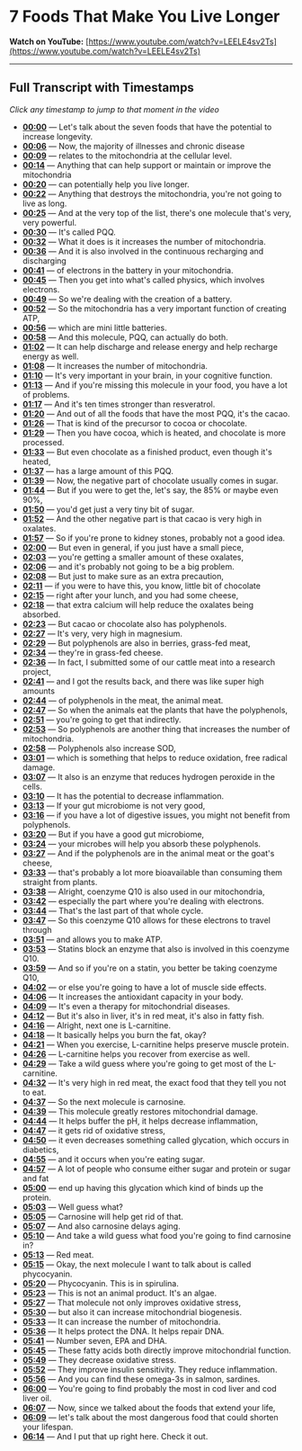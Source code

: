 # 7 Foods That Make You Live Longer

**Watch on YouTube:** [https://www.youtube.com/watch?v=LEELE4sv2Ts](https://www.youtube.com/watch?v=LEELE4sv2Ts)

---

## Full Transcript with Timestamps

*Click any timestamp to jump to that moment in the video*

- **[00:00](https://www.youtube.com/watch?v=LEELE4sv2Ts&t=0s)** — Let's talk about the seven foods that have the potential to increase longevity.
- **[00:06](https://www.youtube.com/watch?v=LEELE4sv2Ts&t=6s)** — Now, the majority of illnesses and chronic disease
- **[00:09](https://www.youtube.com/watch?v=LEELE4sv2Ts&t=9s)** — relates to the mitochondria at the cellular level.
- **[00:14](https://www.youtube.com/watch?v=LEELE4sv2Ts&t=14s)** — Anything that can help support or maintain or improve the mitochondria
- **[00:20](https://www.youtube.com/watch?v=LEELE4sv2Ts&t=20s)** — can potentially help you live longer.
- **[00:22](https://www.youtube.com/watch?v=LEELE4sv2Ts&t=22s)** — Anything that destroys the mitochondria, you're not going to live as long.
- **[00:25](https://www.youtube.com/watch?v=LEELE4sv2Ts&t=25s)** — And at the very top of the list, there's one molecule that's very, very powerful.
- **[00:30](https://www.youtube.com/watch?v=LEELE4sv2Ts&t=30s)** — It's called PQQ.
- **[00:32](https://www.youtube.com/watch?v=LEELE4sv2Ts&t=32s)** — What it does is it increases the number of mitochondria.
- **[00:36](https://www.youtube.com/watch?v=LEELE4sv2Ts&t=36s)** — And it is also involved in the continuous recharging and discharging
- **[00:41](https://www.youtube.com/watch?v=LEELE4sv2Ts&t=41s)** — of electrons in the battery in your mitochondria.
- **[00:45](https://www.youtube.com/watch?v=LEELE4sv2Ts&t=45s)** — Then you get into what's called physics, which involves electrons.
- **[00:49](https://www.youtube.com/watch?v=LEELE4sv2Ts&t=49s)** — So we're dealing with the creation of a battery.
- **[00:52](https://www.youtube.com/watch?v=LEELE4sv2Ts&t=52s)** — So the mitochondria has a very important function of creating ATP,
- **[00:56](https://www.youtube.com/watch?v=LEELE4sv2Ts&t=56s)** — which are mini little batteries.
- **[00:58](https://www.youtube.com/watch?v=LEELE4sv2Ts&t=58s)** — And this molecule, PQQ, can actually do both.
- **[01:02](https://www.youtube.com/watch?v=LEELE4sv2Ts&t=62s)** — It can help discharge and release energy and help recharge energy as well.
- **[01:08](https://www.youtube.com/watch?v=LEELE4sv2Ts&t=68s)** — It increases the number of mitochondria.
- **[01:10](https://www.youtube.com/watch?v=LEELE4sv2Ts&t=70s)** — It's very important in your brain, in your cognitive function.
- **[01:13](https://www.youtube.com/watch?v=LEELE4sv2Ts&t=73s)** — And if you're missing this molecule in your food, you have a lot of problems.
- **[01:17](https://www.youtube.com/watch?v=LEELE4sv2Ts&t=77s)** — And it's ten times stronger than resveratrol.
- **[01:20](https://www.youtube.com/watch?v=LEELE4sv2Ts&t=80s)** — And out of all the foods that have the most PQQ, it's the cacao.
- **[01:26](https://www.youtube.com/watch?v=LEELE4sv2Ts&t=86s)** — That is kind of the precursor to cocoa or chocolate.
- **[01:29](https://www.youtube.com/watch?v=LEELE4sv2Ts&t=89s)** — Then you have cocoa, which is heated, and chocolate is more processed.
- **[01:33](https://www.youtube.com/watch?v=LEELE4sv2Ts&t=93s)** — But even chocolate as a finished product, even though it's heated,
- **[01:37](https://www.youtube.com/watch?v=LEELE4sv2Ts&t=97s)** — has a large amount of this PQQ.
- **[01:39](https://www.youtube.com/watch?v=LEELE4sv2Ts&t=99s)** — Now, the negative part of chocolate usually comes in sugar.
- **[01:44](https://www.youtube.com/watch?v=LEELE4sv2Ts&t=104s)** — But if you were to get the, let's say, the 85% or maybe even 90%,
- **[01:50](https://www.youtube.com/watch?v=LEELE4sv2Ts&t=110s)** — you'd get just a very tiny bit of sugar.
- **[01:52](https://www.youtube.com/watch?v=LEELE4sv2Ts&t=112s)** — And the other negative part is that cacao is very high in oxalates.
- **[01:57](https://www.youtube.com/watch?v=LEELE4sv2Ts&t=117s)** — So if you're prone to kidney stones, probably not a good idea.
- **[02:00](https://www.youtube.com/watch?v=LEELE4sv2Ts&t=120s)** — But even in general, if you just have a small piece,
- **[02:03](https://www.youtube.com/watch?v=LEELE4sv2Ts&t=123s)** — you're getting a smaller amount of these oxalates,
- **[02:06](https://www.youtube.com/watch?v=LEELE4sv2Ts&t=126s)** — and it's probably not going to be a big problem.
- **[02:08](https://www.youtube.com/watch?v=LEELE4sv2Ts&t=128s)** — But just to make sure as an extra precaution,
- **[02:11](https://www.youtube.com/watch?v=LEELE4sv2Ts&t=131s)** — if you were to have this, you know, little bit of chocolate
- **[02:15](https://www.youtube.com/watch?v=LEELE4sv2Ts&t=135s)** — right after your lunch, and you had some cheese,
- **[02:18](https://www.youtube.com/watch?v=LEELE4sv2Ts&t=138s)** — that extra calcium will help reduce the oxalates being absorbed.
- **[02:23](https://www.youtube.com/watch?v=LEELE4sv2Ts&t=143s)** — But cacao or chocolate also has polyphenols.
- **[02:27](https://www.youtube.com/watch?v=LEELE4sv2Ts&t=147s)** — It's very, very high in magnesium.
- **[02:29](https://www.youtube.com/watch?v=LEELE4sv2Ts&t=149s)** — But polyphenols are also in berries, grass-fed meat,
- **[02:34](https://www.youtube.com/watch?v=LEELE4sv2Ts&t=154s)** — they're in grass-fed cheese.
- **[02:36](https://www.youtube.com/watch?v=LEELE4sv2Ts&t=156s)** — In fact, I submitted some of our cattle meat into a research project,
- **[02:41](https://www.youtube.com/watch?v=LEELE4sv2Ts&t=161s)** — and I got the results back, and there was like super high amounts
- **[02:44](https://www.youtube.com/watch?v=LEELE4sv2Ts&t=164s)** — of polyphenols in the meat, the animal meat.
- **[02:47](https://www.youtube.com/watch?v=LEELE4sv2Ts&t=167s)** — So when the animals eat the plants that have the polyphenols,
- **[02:51](https://www.youtube.com/watch?v=LEELE4sv2Ts&t=171s)** — you're going to get that indirectly.
- **[02:53](https://www.youtube.com/watch?v=LEELE4sv2Ts&t=173s)** — So polyphenols are another thing that increases the number of mitochondria.
- **[02:58](https://www.youtube.com/watch?v=LEELE4sv2Ts&t=178s)** — Polyphenols also increase SOD,
- **[03:01](https://www.youtube.com/watch?v=LEELE4sv2Ts&t=181s)** — which is something that helps to reduce oxidation, free radical damage.
- **[03:07](https://www.youtube.com/watch?v=LEELE4sv2Ts&t=187s)** — It also is an enzyme that reduces hydrogen peroxide in the cells.
- **[03:10](https://www.youtube.com/watch?v=LEELE4sv2Ts&t=190s)** — It has the potential to decrease inflammation.
- **[03:13](https://www.youtube.com/watch?v=LEELE4sv2Ts&t=193s)** — If your gut microbiome is not very good,
- **[03:16](https://www.youtube.com/watch?v=LEELE4sv2Ts&t=196s)** — if you have a lot of digestive issues, you might not benefit from polyphenols.
- **[03:20](https://www.youtube.com/watch?v=LEELE4sv2Ts&t=200s)** — But if you have a good gut microbiome,
- **[03:24](https://www.youtube.com/watch?v=LEELE4sv2Ts&t=204s)** — your microbes will help you absorb these polyphenols.
- **[03:27](https://www.youtube.com/watch?v=LEELE4sv2Ts&t=207s)** — And if the polyphenols are in the animal meat or the goat's cheese,
- **[03:33](https://www.youtube.com/watch?v=LEELE4sv2Ts&t=213s)** — that's probably a lot more bioavailable than consuming them straight from plants.
- **[03:38](https://www.youtube.com/watch?v=LEELE4sv2Ts&t=218s)** — Alright, coenzyme Q10 is also used in our mitochondria,
- **[03:42](https://www.youtube.com/watch?v=LEELE4sv2Ts&t=222s)** — especially the part where you're dealing with electrons.
- **[03:44](https://www.youtube.com/watch?v=LEELE4sv2Ts&t=224s)** — That's the last part of that whole cycle.
- **[03:47](https://www.youtube.com/watch?v=LEELE4sv2Ts&t=227s)** — So this coenzyme Q10 allows for these electrons to travel through
- **[03:51](https://www.youtube.com/watch?v=LEELE4sv2Ts&t=231s)** — and allows you to make ATP.
- **[03:53](https://www.youtube.com/watch?v=LEELE4sv2Ts&t=233s)** — Statins block an enzyme that also is involved in this coenzyme Q10.
- **[03:59](https://www.youtube.com/watch?v=LEELE4sv2Ts&t=239s)** — And so if you're on a statin, you better be taking coenzyme Q10,
- **[04:02](https://www.youtube.com/watch?v=LEELE4sv2Ts&t=242s)** — or else you're going to have a lot of muscle side effects.
- **[04:06](https://www.youtube.com/watch?v=LEELE4sv2Ts&t=246s)** — It increases the antioxidant capacity in your body.
- **[04:09](https://www.youtube.com/watch?v=LEELE4sv2Ts&t=249s)** — It's even a therapy for mitochondrial diseases.
- **[04:12](https://www.youtube.com/watch?v=LEELE4sv2Ts&t=252s)** — But it's also in liver, it's in red meat, it's also in fatty fish.
- **[04:16](https://www.youtube.com/watch?v=LEELE4sv2Ts&t=256s)** — Alright, next one is L-carnitine.
- **[04:18](https://www.youtube.com/watch?v=LEELE4sv2Ts&t=258s)** — It basically helps you burn the fat, okay?
- **[04:21](https://www.youtube.com/watch?v=LEELE4sv2Ts&t=261s)** — When you exercise, L-carnitine helps preserve muscle protein.
- **[04:26](https://www.youtube.com/watch?v=LEELE4sv2Ts&t=266s)** — L-carnitine helps you recover from exercise as well.
- **[04:29](https://www.youtube.com/watch?v=LEELE4sv2Ts&t=269s)** — Take a wild guess where you're going to get most of the L-carnitine.
- **[04:32](https://www.youtube.com/watch?v=LEELE4sv2Ts&t=272s)** — It's very high in red meat, the exact food that they tell you not to eat.
- **[04:37](https://www.youtube.com/watch?v=LEELE4sv2Ts&t=277s)** — So the next molecule is carnosine.
- **[04:39](https://www.youtube.com/watch?v=LEELE4sv2Ts&t=279s)** — This molecule greatly restores mitochondrial damage.
- **[04:44](https://www.youtube.com/watch?v=LEELE4sv2Ts&t=284s)** — It helps buffer the pH, it helps decrease inflammation,
- **[04:47](https://www.youtube.com/watch?v=LEELE4sv2Ts&t=287s)** — it gets rid of oxidative stress,
- **[04:50](https://www.youtube.com/watch?v=LEELE4sv2Ts&t=290s)** — it even decreases something called glycation, which occurs in diabetics,
- **[04:55](https://www.youtube.com/watch?v=LEELE4sv2Ts&t=295s)** — and it occurs when you're eating sugar.
- **[04:57](https://www.youtube.com/watch?v=LEELE4sv2Ts&t=297s)** — A lot of people who consume either sugar and protein or sugar and fat
- **[05:00](https://www.youtube.com/watch?v=LEELE4sv2Ts&t=300s)** — end up having this glycation which kind of binds up the protein.
- **[05:03](https://www.youtube.com/watch?v=LEELE4sv2Ts&t=303s)** — Well guess what?
- **[05:05](https://www.youtube.com/watch?v=LEELE4sv2Ts&t=305s)** — Carnosine will help get rid of that.
- **[05:07](https://www.youtube.com/watch?v=LEELE4sv2Ts&t=307s)** — And also carnosine delays aging.
- **[05:10](https://www.youtube.com/watch?v=LEELE4sv2Ts&t=310s)** — And take a wild guess what food you're going to find carnosine in?
- **[05:13](https://www.youtube.com/watch?v=LEELE4sv2Ts&t=313s)** — Red meat.
- **[05:15](https://www.youtube.com/watch?v=LEELE4sv2Ts&t=315s)** — Okay, the next molecule I want to talk about is called phycocyanin.
- **[05:20](https://www.youtube.com/watch?v=LEELE4sv2Ts&t=320s)** — Phycocyanin. This is in spirulina.
- **[05:23](https://www.youtube.com/watch?v=LEELE4sv2Ts&t=323s)** — This is not an animal product. It's an algae.
- **[05:27](https://www.youtube.com/watch?v=LEELE4sv2Ts&t=327s)** — That molecule not only improves oxidative stress,
- **[05:30](https://www.youtube.com/watch?v=LEELE4sv2Ts&t=330s)** — but also it can increase mitochondrial biogenesis.
- **[05:33](https://www.youtube.com/watch?v=LEELE4sv2Ts&t=333s)** — It can increase the number of mitochondria.
- **[05:36](https://www.youtube.com/watch?v=LEELE4sv2Ts&t=336s)** — It helps protect the DNA. It helps repair DNA.
- **[05:41](https://www.youtube.com/watch?v=LEELE4sv2Ts&t=341s)** — Number seven, EPA and DHA.
- **[05:45](https://www.youtube.com/watch?v=LEELE4sv2Ts&t=345s)** — These fatty acids both directly improve mitochondrial function.
- **[05:49](https://www.youtube.com/watch?v=LEELE4sv2Ts&t=349s)** — They decrease oxidative stress.
- **[05:52](https://www.youtube.com/watch?v=LEELE4sv2Ts&t=352s)** — They improve insulin sensitivity. They reduce inflammation.
- **[05:56](https://www.youtube.com/watch?v=LEELE4sv2Ts&t=356s)** — And you can find these omega-3s in salmon, sardines.
- **[06:00](https://www.youtube.com/watch?v=LEELE4sv2Ts&t=360s)** — You're going to find probably the most in cod liver and cod liver oil.
- **[06:07](https://www.youtube.com/watch?v=LEELE4sv2Ts&t=367s)** — Now, since we talked about the foods that extend your life,
- **[06:09](https://www.youtube.com/watch?v=LEELE4sv2Ts&t=369s)** — let's talk about the most dangerous food that could shorten your lifespan.
- **[06:14](https://www.youtube.com/watch?v=LEELE4sv2Ts&t=374s)** — And I put that up right here. Check it out.
